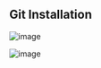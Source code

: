 ## Git Installation
![image](https://user-images.githubusercontent.com/86096057/209495865-f540197e-1cf9-4c7a-b592-464329f5d25b.png)

![image](https://user-images.githubusercontent.com/86096057/209553036-dde66499-c7a1-4d3f-bd90-c8a755ca69bc.png)

